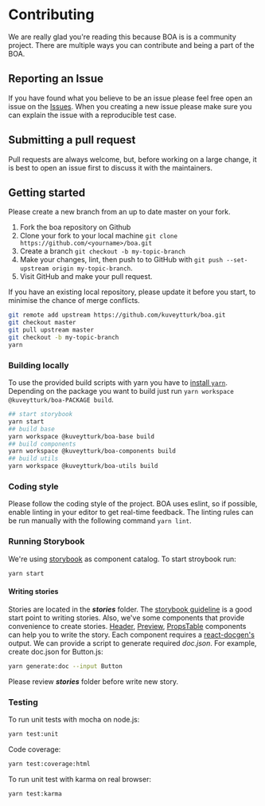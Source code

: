 # Contributing
We are really glad you're reading this because BOA is is a community project. There are multiple ways you can contribute and being a part of the BOA.

## Reporting an Issue
If you have found what you believe to be an issue please feel free open an issue on the [Issues](https://github.com/kuveytturk/boa/issues). When you creating a new issue please make sure you can explain the issue with a reproducible test case.

## Submitting a pull request

Pull requests are always welcome, but, before working on a large change, it is best to open an issue first to discuss it with the maintainers.

## Getting started

Please create a new branch from an up to date master on your fork. 

1. Fork the boa repository on Github
2. Clone your fork to your local machine `git clone https://github.com/<yourname>/boa.git`
3. Create a branch `git checkout -b my-topic-branch`
4. Make your changes, lint, then push to to GitHub with `git push --set-upstream origin my-topic-branch`.
5. Visit GitHub and make your pull request.


If you have an existing local repository, please update it before you start, to minimise the chance of merge conflicts.

```sh
git remote add upstream https://github.com/kuveytturk/boa.git
git checkout master
git pull upstream master
git checkout -b my-topic-branch
yarn
```

### Building locally

To use the provided build scripts with yarn you have to [install `yarn`](https://yarnpkg.com/lang/en/docs/install/). Depending on the package you want to build just run `yarn workspace @kuveytturk/boa-PACKAGE build`.

```sh
## start storybook
yarn start
## build base
yarn workspace @kuveytturk/boa-base build
## build components
yarn workspace @kuveytturk/boa-components build
## build utils
yarn workspace @kuveytturk/boa-utils build
```

### Coding style

Please follow the coding style of the project. BOA uses eslint, so if possible, enable linting in your editor to get real-time feedback. The linting rules can be run manually with the following command `yarn lint`.

### Running Storybook

We're using [storybook](https://storybook.js.org/) as component catalog. To start stroybook run:
```sh 
yarn start
```

#### Writing stories

Stories are located in the ***stories*** folder. The [storybook guideline](https://storybook.js.org/basics/writing-stories/) is a good start point to writing stories. Also, we've some components that provide convenience to create stories. [Header](stories/base/header.js), [Preview](stories/base/preview.js), [PropsTable](stories/base/props-table.js) components can help you to write the story. Each component requires a [react-docgen's](https://github.com/reactjs/react-docgen) output. We can provide a script to generate required *doc.json*. For example, create doc.json for Button.js:

```sh
yarn generate:doc --input Button
```

Please review ***stories*** folder before write new story.


### Testing

To run unit tests with mocha on node.js:

```sh
yarn test:unit
```

Code coverage:
```sh
yarn test:coverage:html
```

To run unit test with karma on real browser:

```sh
yarn test:karma
```
